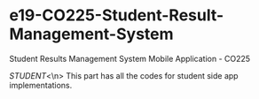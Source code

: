 # e19-CO225-Student-Result-Management-System
Student Results Management System Mobile Application - CO225

*STUDENT*<\n>
This part has all the codes for student side app implementations.
